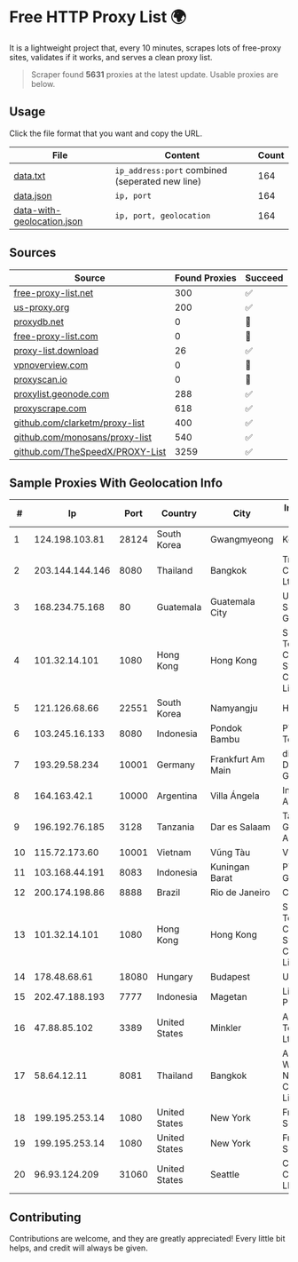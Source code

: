 
# Free HTTP Proxy List 🌍

It is a lightweight project that, every 10 minutes, scrapes lots of free-proxy sites, validates if it works, and serves a clean proxy list.


> Scraper found **5631** proxies at the latest update. Usable proxies are below.

## Usage

Click the file format that you want and copy the URL.


|File|Content|Count|
|----|-------|-----|
|[data.txt](https://raw.githubusercontent.com/themiralay/Proxy-List-World/master/data.txt)|`ip_address:port` combined (seperated new line)|164|
|[data.json](https://raw.githubusercontent.com/themiralay/Proxy-List-World/master/data.json)|`ip, port`|164|
|[data-with-geolocation.json](https://raw.githubusercontent.com/themiralay/Proxy-List-World/master/data-with-geolocation.json)|`ip, port, geolocation`|164|

## Sources

|Source|Found Proxies|Succeed|
|------|-------------|-------|
|[free-proxy-list.net](https://free-proxy-list.net)|300|✅|
|[us-proxy.org](https://www.us-proxy.org)|200|✅|
|[proxydb.net](http://proxydb.net)|0|🚫|
|[free-proxy-list.com](https://free-proxy-list.com/?page=&port=&type%5B%5D=http&type%5B%5D=https&up_time=0&search=Search)|0|🚫|
|[proxy-list.download](https://www.proxy-list.download/HTTP)|26|✅|
|[vpnoverview.com](https://vpnoverview.com/privacy/anonymous-browsing/free-proxy-servers)|0|🚫|
|[proxyscan.io](https://www.proxyscan.io)|0|🚫|
|[proxylist.geonode.com](https://proxylist.geonode.com/api/proxy-list?limit=300&page=1&sort_by=lastChecked&sort_type=desc&protocols=http,https)|288|✅|
|[proxyscrape.com](https://api.proxyscrape.com/v2/?request=displayproxies&protocol=http&timeout=10000&country=all&ssl=all&anonymity=all)|618|✅|
|[github.com/clarketm/proxy-list](https://raw.githubusercontent.com/clarketm/proxy-list/master/proxy-list-raw.txt)|400|✅|
|[github.com/monosans/proxy-list](https://raw.githubusercontent.com/monosans/proxy-list/main/proxies/http.txt)|540|✅|
|[github.com/TheSpeedX/PROXY-List](https://raw.githubusercontent.com/TheSpeedX/PROXY-List/master/http.txt)|3259|✅|


## Sample Proxies With Geolocation Info

|#|Ip|Port|Country|City|Internet Service Provider|
|-|--|----|-------|----|-------------------------|
|1|124.198.103.81|28124|South Korea|Gwangmyeong|Korea Telecom|
|2|203.144.144.146|8080|Thailand|Bangkok|True Internet Corporation CO. Ltd.|
|3|168.234.75.168|80|Guatemala|Guatemala City|Universidad de San Carlos de Guatemala|
|4|101.32.14.101|1080|Hong Kong|Hong Kong|Shenzhen Tencent Computer Systems Company Limited|
|5|121.126.68.66|22551|South Korea|Namyangju|HAIonNet|
|6|103.245.16.133|8080|Indonesia|Pondok Bambu|PT Quantum Tera Network|
|7|193.29.58.234|10001|Germany|Frankfurt Am Main|diva-e Datacenters GmbH|
|8|164.163.42.1|10000|Argentina|Villa Ángela|Interret Villa Angela SRL|
|9|196.192.76.185|3128|Tanzania|Dar es Salaam|Tanzania e-Government Agency|
|10|115.72.173.60|10001|Vietnam|Vũng Tàu|VIETELmetro|
|11|103.168.44.191|8083|Indonesia|Kuningan Barat|PT CYB Media Group|
|12|200.174.198.86|8888|Brazil|Rio de Janeiro|Claro S.A|
|13|101.32.14.101|1080|Hong Kong|Hong Kong|Shenzhen Tencent Computer Systems Company Limited|
|14|178.48.68.61|18080|Hungary|Budapest|UPC|
|15|202.47.188.193|7777|Indonesia|Magetan|Lintas Data Prima, PT|
|16|47.88.85.102|3389|United States|Minkler|Alibaba (US) Technology Co., Ltd.|
|17|58.64.12.11|8081|Thailand|Bangkok|Advanced Wireless Network Company Limited|
|18|199.195.253.14|1080|United States|New York|FranTech Solutions|
|19|199.195.253.14|1080|United States|New York|FranTech Solutions|
|20|96.93.124.209|31060|United States|Seattle|Comcast Cable Communications, LLC|



## Contributing

Contributions are welcome, and they are greatly appreciated! Every
little bit helps, and credit will always be given.

